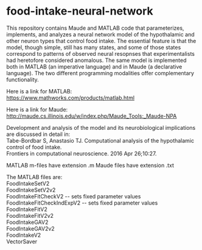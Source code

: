 # food-intake-neural-network
This repository contains Maude and MATLAB code that parameterizes, implements, and analyzes a neural network model of the hypothalamic and other neuron types that control food intake. The essential feature is that the model, though simple, still has many states, and some of those states correspond to patterns of observed neural resopnses that experimentalists had heretofore considered anomalous. The same model is implemented both in MATLAB (an imperative language) and in Maude (a declarative language). The two different programming modalities offer complementary functionality.   

Here is a link for MATLAB:
https://www.mathworks.com/products/matlab.html

Here is a link for Maude:
http://maude.cs.illinois.edu/w/index.php/Maude_Tools:_Maude-NPA

Development and analysis of the model and its neurobiological implications are discussed in detail in:  
Tabe-Bordbar S, Anastasio TJ. Computational analysis of the hypothalamic control of food intake.  
Frontiers in computational neuroscience. 2016 Apr 26;10:27.

MATLAB m-files have extension .m
Maude files have extension .txt

The MATLAB files are:  
FoodIntakeSetV2  
FoodIntakeSetV2v2  
FoodIntakeFitCheckV2       -- sets fixed parameter values  
FoodIntakeFitCheckIndExpV2 -- sets fixed parameter values  
FoodIntakeFitV2  
FoodIntakeFitV2v2  
FoodIntakeGAV2  
FoodIntakeGAV2v2  
FoodIntakeV2  
VectorSaver  
 

